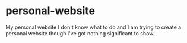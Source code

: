 # personal-website
My personal website
I don't know what to do and I am trying to create a personal website though I've got nothing significant to show.
